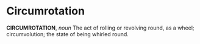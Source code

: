# Circumrotation

**CIRCUMROTATION**, _noun_ The act of rolling or revolving round, as a wheel; circumvolution; the state of being whirled round.